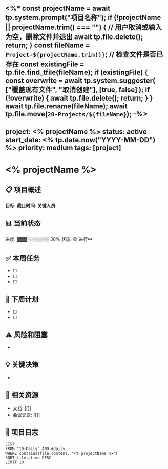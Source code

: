 <%*
const projectName = await tp.system.prompt("项目名称");
if (!projectName || projectName.trim() === "") {
    // 用户取消或输入为空，删除文件并退出
    await tp.file.delete();
    return;
}
const fileName = `Project-${projectName.trim()}`;
// 检查文件是否已存在
const existingFile = tp.file.find_tfile(fileName);
if (existingFile) {
    const overwrite = await tp.system.suggester(
        ["覆盖现有文件", "取消创建"],
        [true, false]
    );
    if (!overwrite) {
        await tp.file.delete();
        return;
    }
}
await tp.file.rename(fileName);
await tp.file.move(`20-Projects/${fileName}`);
-%>
---
project: <% projectName %>
status: active
start_date: <% tp.date.now("YYYY-MM-DD") %>
priority: medium
tags: [project]
---

# <% projectName %>

## 📋 项目概述
**目标**: 
**截止时间**: 
**关键人员**: 

## 📊 当前状态
进度: ▓▓▓░░░░░░░ 30%
状态: 🟡 进行中

## ✅ 本周任务
- [ ] 
- [ ] 
- [ ] 

## 📅 下周计划
- [ ] 
- [ ] 

## ⚠️ 风险和阻塞
- 

## 💡 关键决策
- 

## 🔗 相关资源
- 文档: [[]]
- 会议记录: [[]]

## 📝 项目日志
```dataview
LIST 
FROM "10-Daily" AND #daily
WHERE contains(file.content, "<% projectName %>")
SORT file.ctime DESC
LIMIT 10
```